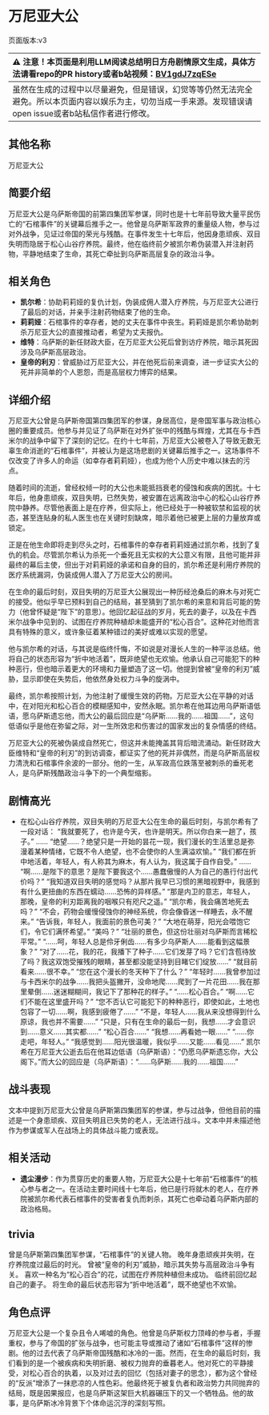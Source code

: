 # 万尼亚大公
页面版本:v3
 

| :warning: 注意！本页面是利用LLM阅读总结明日方舟剧情原文生成，具体方法请看repo的PR history或者b站视频：[BV1gdJ7zqESe](https://www.bilibili.com/video/BV1gdJ7zqESe/)         |
|:----------------------------|
| 虽然在生成的过程中以尽量避免，但是错误，幻觉等等仍然无法完全避免。所以本页面内容以娱乐为主，切勿当成一手来源。发现错误请open issue或者b站私信作者进行修改。|



## 其他名称
万尼亚大公
## 简要介绍
万尼亚大公是乌萨斯帝国的前第四集团军参谋，同时也是十七年前导致大量平民伤亡的“石棺事件”的关键幕后推手之一。他曾是乌萨斯军政界的重量级人物，参与过对外战争，见证过帝国的荣光与残酷。在事件发生十七年后，他因身患顽疾、双目失明而隐居于松心山谷疗养院。最终，他在临终前夕被凯尔希伪装潜入并注射药物，平静地结束了生命，其死亡牵扯到乌萨斯高层复杂的政治斗争。
## 相关角色
-   **凯尔希**：协助莉莉娅的复仇计划，伪装成佣人潜入疗养院，与万尼亚大公进行了最后的对话，并亲手注射药物结束了他的生命。
-   **莉莉娅**：石棺事件的幸存者，她的丈夫在事件中丧生。莉莉娅是凯尔希协助刺杀万尼亚大公的直接推动者，希望为丈夫报仇。
-   **维特**：乌萨斯的新任财政大臣，在万尼亚大公死后曾到访疗养院，暗示其死因涉及乌萨斯高层政治。
-   **皇帝的利刃**：曾威胁过万尼亚大公，并在他死后前来调查，进一步证实大公的死并非简单的个人恩怨，而是高层权力博弈的结果。
## 详细介绍
万尼亚大公曾是乌萨斯帝国第四集团军的参谋，身居高位，是帝国军事与政治核心圈的重要成员。他参与并见证了乌萨斯在对外扩张中的残酷与辉煌，尤其在与卡西米尔的战争中留下了深刻的记忆。在约十七年前，万尼亚大公被卷入了导致无数无辜生命消逝的“石棺事件”，并被认为是这场悲剧的关键幕后推手之一。这场事件不仅改变了许多人的命运（如幸存者莉莉娅），也成为他个人历史中难以抹去的污点。

随着时间的流逝，曾经权倾一时的大公也未能抵挡衰老的侵蚀和疾病的困扰。十七年后，他身患顽疾，双目失明，已然失势，被安置在远离政治中心的松心山谷疗养院中静养。尽管他表面上是在疗养，但实际上，他已经处于一种被软禁和监视的状态，甚至连贴身的私人医生也在关键时刻缺席，暗示着他已被更上层的力量放弃或锁定。

正是在他生命即将走到尽头之时，石棺事件的幸存者莉莉娅通过凯尔希，找到了复仇的机会。尽管凯尔希认为杀死一个垂死且无实权的大公意义有限，且他可能并非最终的幕后主使，但出于对莉莉娅的承诺和自身的目的，凯尔希还是利用疗养院的医疗系统漏洞，伪装成佣人潜入了万尼亚大公的房间。

在生命的最后时刻，双目失明的万尼亚大公展现出一种历经沧桑后的麻木与对死亡的接受。他似乎早已预料到自己的结局，甚至猜到了凯尔希的来意和背后可能的势力（他曾怀疑是“陛下”的意思）。他回忆起征战的岁月，死去的妻子，以及在卡西米尔战争中见到的、试图在疗养院种植却未能盛开的“松心百合”。这种花对他而言具有特殊的意义，或许象征着某种错过的美好或难以实现的愿望。

他与凯尔希的对话，与其说是临终忏悔，不如说是对漫长人生的一种平淡总结。他将自己的状态形容为“折中地活着”，既非绝望也无欢愉。他承认自己可能犯下的种种恶行，但也暗示着更大的环境和力量塑造了这一切。他提到曾被“皇帝的利刃”威胁，显示即使在失势后，他依然身处权力斗争的旋涡中。

最终，凯尔希按照计划，为他注射了缓慢生效的药物。万尼亚大公在平静的对话中，在对阳光和松心百合的模糊感知中，安然永眠。凯尔希在他耳边用乌萨斯语低语，愿乌萨斯遗忘他，而大公的最后回应是“乌萨斯……我的……祖国……”，这句低语似乎是他在弥留之际，对一生所效忠和伤害过的国家发出的复杂情感的终结。

万尼亚大公的死被伪装成自然死亡，但这并未能掩盖其背后暗流涌动。新任财政大臣维特和“皇帝的利刃”的到访调查，都证实了他的死并非偶然，而是乌萨斯高层权力清洗和石棺事件余波的一部分。他的一生，从军政高位跌落至被刺杀的垂死老人，是乌萨斯残酷政治斗争下的一个典型缩影。
## 剧情高光
*   在松心山谷疗养院，双目失明的万尼亚大公在生命的最后时刻，与凯尔希有了一段对话：
    “我就要死了，也许是今天，也许是明天。所以你白来一趟了，孩子。”
    ......
    “绝望......？绝望只是一开始的昙花一现，我们漫长的生活里总是弥漫着某种情绪，它既不令人绝望，也不会使你的人生满溢欢愉。”
    “我们都在折中地活着，年轻人，有人称其为麻木，有人认为，我这属于自作自受。”
    ......
    “啊......是陛下的意思？是陛下要我这个......愚蠢傲慢的人为自己的愚行付出代价吗？”
    “我知道双目失明的感觉吗？从那片我早已习惯的黑暗视野中，我感到有什么更扭曲的东西在蠕动......恐怖的异样感。”
    “那是内卫的意志，年轻人，那晚，皇帝的利刃距离我的咽喉只有咫尺之遥。”
    “凯尔希，我会痛苦地死去吗？”
    “不会，药物会缓慢侵蚀你的神经系统，你会像昏迷一样睡去，永不醒来。”
    “告诉我，年轻人，我面前的景色可美？”
    “大地在萌芽，阳光会喂饱它们，令它们满怀希望。”
    “美吗？”
    “壮丽的景色，但这份壮丽对乌萨斯而言稀松平常。”
    “......呵，年轻人总是伶牙俐齿......有多少乌萨斯人......能看到这幅景象？”
    “对了......花，我的花，我播下了种子......它们发芽了吗？它们含苞待放了吗？我这双饱受摧残的眼睛，甚至都没能坚持到目睹它们绽放......”
    “就目前看来......很不幸。”
    “您在这个漫长的冬天种下了什么？”
    “年轻时......我曾参加过与卡西米尔的战争......我把头盔撇开，没命地爬......爬到了一片花田......我在那里晕倒......迷迷糊糊间，我记下了那种花的样子。”
    “......松心百合。”
    “啊......它们不能在这里盛开吗？”
    “您不否认它可能犯下的种种恶行，即使如此，土地也包容了一切......啊，我感到疲倦了......”
    “不是，年轻人......我从来没想得到什么原谅，我也并不需要......”
    “只是，只有在生命的最后一刻，我想......才会意识到......意义......其实都......”
    “松心百合......”
    “我想......再看她一眼......”
    “......你走吧，年轻人。”
    “我感觉到......阳光很温暖，我似乎......又能......看见......”
    凯尔希在万尼亚大公逝去后在他耳边低语（乌萨斯语）：“仍愿乌萨斯遗忘你，大公阁下。”而大公的回应是（乌萨斯语）：“......乌萨斯......我的......祖国......”
## 战斗表现
文本中提到万尼亚大公曾是乌萨斯第四集团军的参谋，参与过战争，但他目前的描述是一个身患顽疾、双目失明且已失势的老人，无法进行战斗。文本中并未描述他作为参谋或军人在战场上的具体战斗能力或表现。
## 相关活动
-   **遗尘漫步**：作为贯穿历史的重要人物，万尼亚大公是十七年前“石棺事件”的核心参与者之一。在活动主要时间线十七年后，他已是行将就木的老人，在疗养院被凯尔希代表石棺事件的受害者复仇而刺杀，其死亡也牵动着乌萨斯内部的政治格局。
## trivia
曾是乌萨斯第四集团军参谋，“石棺事件”的关键人物。
晚年身患顽疾并失明，在疗养院度过最后的时光。
曾被“皇帝的利刃”威胁，暗示其失势与高层政治斗争有关。
喜欢一种名为“松心百合”的花，试图在疗养院种植但未成功。
临终前回忆起自己的妻子。
将生命的最后状态形容为“折中地活着”，既不绝望也不欢愉。
## 角色点评
万尼亚大公是一个复杂且令人唏嘘的角色。他曾是乌萨斯权力顶峰的参与者，手握重权，参与了帝国的扩张与战争，也可能主导或推动了诸如“石棺事件”这样的惨剧。他的过去代表了乌萨斯帝国残酷和冰冷的一面。然而，在生命的最后时刻，我们看到的是一个被疾病和失明折磨、被权力抛弃的垂暮老人。他对死亡的平静接受，对松心百合的执着，以及对过去的回忆（包括对妻子的思念），都为这个曾经的“反派”增添了一抹悲凉的人性色彩。他最终死于被复仇者和政治势力共同抛弃的结局，既是因果报应，也是乌萨斯这架巨大机器碾压下的又一个牺牲品。他的故事，是乌萨斯冰冷背景下个体命运沉浮的深刻写照。